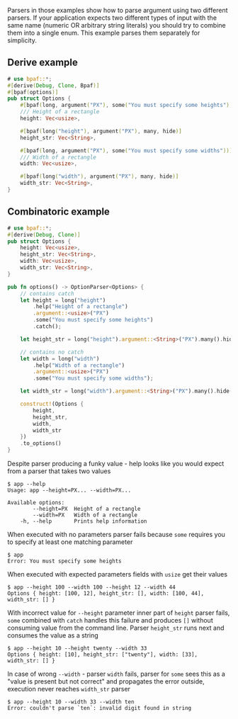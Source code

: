 Parsers in those examples show how to parse argument using two different parsers. If your
application expects two different types of input with the same name (numeric OR arbitrary
string literals) you should try to combine them into a single enum. This example parses them
separately for simplicity.

## Derive example

````rust
# use bpaf::*;
#[derive(Debug, Clone, Bpaf)]
#[bpaf(options)]
pub struct Options {
    #[bpaf(long, argument("PX"), some("You must specify some heights"), catch)]
    /// Height of a rectangle
    height: Vec<usize>,

    #[bpaf(long("height"), argument("PX"), many, hide)]
    height_str: Vec<String>,

    #[bpaf(long, argument("PX"), some("You must specify some widths"))]
    /// Width of a rectangle
    width: Vec<usize>,

    #[bpaf(long("width"), argument("PX"), many, hide)]
    width_str: Vec<String>,
}
````

## Combinatoric example

````rust
# use bpaf::*;
#[derive(Debug, Clone)]
pub struct Options {
    height: Vec<usize>,
    height_str: Vec<String>,
    width: Vec<usize>,
    width_str: Vec<String>,
}

pub fn options() -> OptionParser<Options> {
    // contains catch
    let height = long("height")
        .help("Height of a rectangle")
        .argument::<usize>("PX")
        .some("You must specify some heights")
        .catch();

    let height_str = long("height").argument::<String>("PX").many().hide();

    // contains no catch
    let width = long("width")
        .help("Width of a rectangle")
        .argument::<usize>("PX")
        .some("You must specify some widths");

    let width_str = long("width").argument::<String>("PX").many().hide();

    construct!(Options {
        height,
        height_str,
        width,
        width_str
    })
    .to_options()
}
````

Despite parser producing a funky value - help looks like you would expect from a parser that
takes two values



```text
$ app --help
Usage: app --height=PX... --width=PX...

Available options:
        --height=PX  Height of a rectangle
        --width=PX   Width of a rectangle
    -h, --help       Prints help information
```


When executed with no parameters parser fails because `some` requires you to specify at least
one matching parameter



```text
$ app 
Error: You must specify some heights
```


When executed with expected parameters fields with `usize` get their values



```text
$ app --height 100 --width 100 --height 12 --width 44
Options { height: [100, 12], height_str: [], width: [100, 44], width_str: [] }
```


With incorrect value for `--height` parameter inner part of `height` parser fails, `some`
combined with `catch` handles this failure and produces `[]` without consuming value from the
command line. Parser `height_str` runs next and consumes the value as a string



```text
$ app --height 10 --height twenty --width 33
Options { height: [10], height_str: ["twenty"], width: [33], width_str: [] }
```


In case of wrong `--width` - parser `width` fails, parser for `some` sees this as a
"value is present but not correct" and propagates the error outside, execution never reaches
`width_str` parser



```text
$ app --height 10 --width 33 --width ten
Error: couldn't parse `ten`: invalid digit found in string
```

